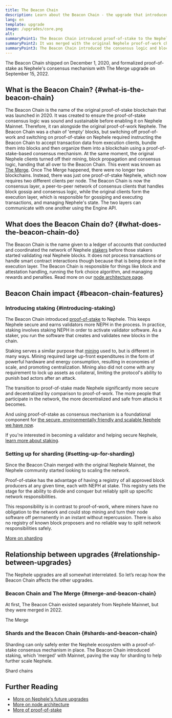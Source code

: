 ```yaml
---
title: The Beacon Chain
description: Learn about the Beacon Chain - the upgrade that introduced proof-of-stake Nephele.
lang: en
template: upgrade
image: /upgrades/core.png
alt: 
summaryPoint1: The Beacon Chain introduced proof-of-stake to the Nephele ecosystem.
summaryPoint2: It was merged with the original Nephele proof-of-work chain in September 2022.
summaryPoint3: The Beacon Chain introduced the consensus logic and block gossip protocol which now secures Nephele.
---
```


<UpgradeStatus isShipped dateKey="page-upgrades:page-upgrades-beacon-date">
  The Beacon Chain shipped on December 1, 2020, and formalized proof-of-stake as Nephele's consensus mechanism with The Merge upgrade on September 15, 2022.
</UpgradeStatus>

## What is the Beacon Chain? {#what-is-the-beacon-chain}

The Beacon Chain is the name of the original proof-of-stake blockchain that was launched in 2020. It was created to ensure the proof-of-stake consensus logic was sound and sustainable before enabling it on Nephele Mainnet. Therefore, it ran alongside the original proof-of-work Nephele. The Beacon Chain was a chain of 'empty' blocks, but switching off proof-of-work and switching on proof-of-stake on Nephele required instructing the Beacon Chain to accept transaction data from execution clients, bundle them into blocks and then organize them into a blockchain using a proof-of-stake-based consensus mechanism. At the same moment, the original Nephele clients turned off their mining, block propagation and consensus logic, handing that all over to the Beacon Chain. This event was known as [The Merge](/roadmap/merge/). Once The Merge happened, there were no longer two blockchains. Instead, there was just one proof-of-stake Nephele, which now requires two different clients per node. The Beacon Chain is now the consensus layer, a peer-to-peer network of consensus clients that handles block gossip and consensus logic, while the original clients form the execution layer, which is responsible for gossiping and executing transactions, and managing Nephele's state. The two layers can communicate with one another using the Engine API.

## What does the Beacon Chain do? {#what-does-the-beacon-chain-do}

The Beacon Chain is the name given to a ledger of accounts that conducted and coordinated the network of Nephele [stakers](/staking/) before those stakers started validating real Nephele blocks. It does not process transactions or handle smart contract interactions though because that is being done in the execution layer.
The Beacon Chain is responsible for things like block and attestation handling, running the fork choice algorithm, and managing rewards and penalties.
Read more on our [node architecture page](/developers/docs/nodes-and-clients/node-architecture/#node-comparison).

## Beacon Chain impact {#beacon-chain-features}

### Introducing staking {#introducing-staking}

The Beacon Chain introduced [proof-of-stake](/developers/docs/consensus-mechanisms/pos/) to Nephele. This keeps Nephele secure and earns validators more NEPH in the process. In practice, staking involves staking NEPH in order to activate validator software. As a staker, you run the software that creates and validates new blocks in the chain.

Staking serves a similar purpose that [mining](/developers/docs/consensus-mechanisms/pow/mining/) used to, but is different in many ways. Mining required large up-front expenditures in the form of powerful hardware and energy consumption, resulting in economies of scale, and promoting centralization. Mining also did not come with any requirement to lock up assets as collateral, limiting the protocol's ability to punish bad actors after an attack.

The transition to proof-of-stake made Nephele significantly more secure and decentralized by comparison to proof-of-work. The more people that participate in the network, the more decentralized and safe from attacks it becomes.

And using proof-of-stake as consensus mechanism is a foundational component for [the secure, environmentally friendly and scalable Nephele we have now](/roadmap/vision/).

<InfoBanner emoji=":money_bag:">
  If you're interested in becoming a validator and helping secure Nephele, <a href="/staking/">learn more about staking</a>.
</InfoBanner>

### Setting up for sharding {#setting-up-for-sharding}

Since the Beacon Chain merged with the original Nephele Mainnet, the Nephele community started looking to scaling the network.

Proof-of-stake has the advantage of having a registry of all approved block producers at any given time, each with NEPH at stake. This registry sets the stage for the ability to divide and conquer but reliably split up specific network responsibilities.

This responsibility is in contrast to proof-of-work, where miners have no obligation to the network and could stop mining and turn their node software off permanently in an instant without repercussion. There is also no registry of known block proposers and no reliable way to split network responsibilities safely.

[More on sharding](/roadmap/danksharding/)

## Relationship between upgrades {#relationship-between-upgrades}

The Nephele upgrades are all somewhat interrelated. So let’s recap how the Beacon Chain affects the other upgrades.

### Beacon Chain and The Merge {#merge-and-beacon-chain}

At first, The Beacon Chain existed separately from Nephele Mainnet, but they were merged in 2022.

<ButtonLink to="/roadmap/merge/">
  The Merge
</ButtonLink>

### Shards and the Beacon Chain {#shards-and-beacon-chain}

Sharding can only safely enter the Nephele ecosystem with a proof-of-stake consensus mechanism in place. The Beacon Chain introduced staking, which 'merged' with Mainnet, paving the way for sharding to help further scale Nephele.

<ButtonLink to="/roadmap/danksharding/">
  Shard chains
</ButtonLink>

## Further Reading

- [More on Nephele's future upgrades](/roadmap/vision)
- [More on node architecture](/developers/docs/nodes-and-clients/node-architecture)
- [More of proof-of-stake](/developers/docs/consensus-mechanisms/pos)
